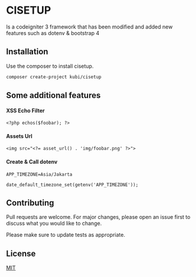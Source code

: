 # CISETUP

Is a codeigniter 3 framework that has been modified and added new features such as dotenv & bootstrap 4

## Installation

Use the composer to install cisetup.

```bash
composer create-project kubi/cisetup
```
## Some additional features

#### XSS Echo Filter
```
<?php echos($foobar); ?>
```

#### Assets Url
```
<img src="<?= asset_url() . 'img/foobar.png' ?>">
```

#### Create & Call dotenv

```
APP_TIMEZONE=Asia/Jakarta
```
```
date_default_timezone_set(getenv('APP_TIMEZONE'));
```

## Contributing
Pull requests are welcome. For major changes, please open an issue first to discuss what you would like to change.

Please make sure to update tests as appropriate.

## License
[MIT](https://choosealicense.com/licenses/mit/)
